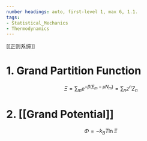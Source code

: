 ```yaml
---
number headings: auto, first-level 1, max 6, 1.1.
tags:
- Statistical_Mechanics
- Thermodynamics
---
```


[[正则系综]]


# 1. Grand Partition Function

$$\Xi = \sum_m e^{-\beta(E_m - \mu N_m)}=\sum_n z^n Z_n$$
# 2. [[Grand Potential]]


$$\Phi = -k_B T \ln \Xi$$